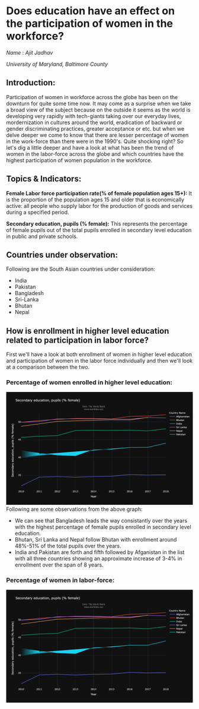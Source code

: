 # Does education have an effect on the participation of women in the workforce?
*Name* : *Ajit Jadhav*

*University of Maryland, Baltimore County*

## Introduction: 

Participation of women in workforce across the globe has been on the downturn for quite some time now. It may come as a surprise when we take a broad view of the subject because on the outside it seems as the world is developing very rapidly with tech-giants taking over our everyday lives, mordernization in cultures around the world, eradication of backward or gender discriminating practices, greater acceptance or  etc. but when we delve deeper we come to know that there are lesser percentage of women in the work-force than there were in the 1990's. Quite shocking right? So let's dig a little deeper and have a look at what has been the trend of women in the labor-force across the globe and which countries have the highest participation of women population in the workforce.

## Topics & Indicators:
**Female Labor force participation rate(% of female population ages 15+):** It is the proportion of the population ages 15 and older that is economically active: all people who supply labor for the production of goods and services during a specified period.

**Secondary education, pupils (% female):** This represents the percentage of female pupils out of the total pupils enrolled in secondary level education in public and private schools.

## Countries under observation:
Following are the South Asian countries under consideration:
- India
- Pakistan
- Bangladesh
- Sri-Lanka
- Bhutan
- Nepal


## How is enrollment in higher level education related to participation in labor force?

First we'll have a look at both enrollment of women in higher level education and participation of women in the labor force individually and then we'll look at a comparison between the two.

### Percentage of women enrolled in higher level education:
![](women_higher_education.png)
Following are some observations from the above graph:
- We can see that Bangladesh leads the way consistantly over the years with the highest percentage of female pupils enrolled in secondary level education.
- Bhutan, Sri Lanka and Nepal follow Bhutan with enrollment around 48%-51% of the total pupils over the years.
- India and Pakistan are forth and fifth followed by Afganistan in the list with all three countries showing an approximate increase of 3-4% in enrollment over the span of 8 years.


### Percentage of women in labor-force:
![](women_higher_education.png)
